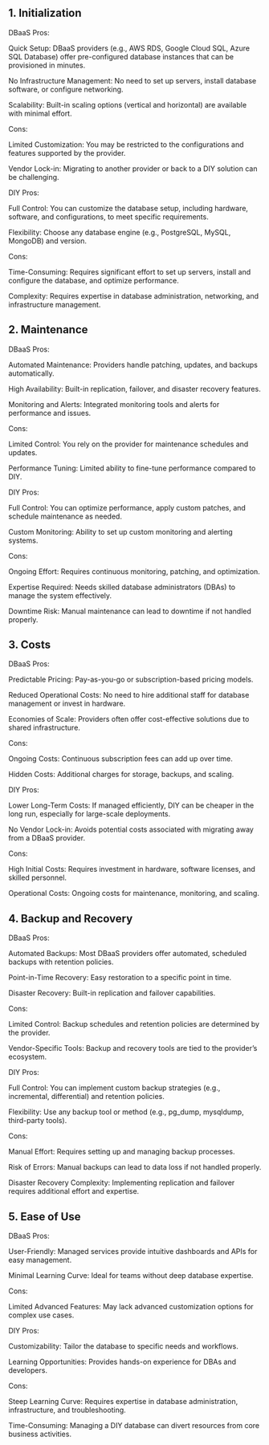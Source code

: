 ## 1. Initialization
DBaaS
Pros:

Quick Setup: DBaaS providers (e.g., AWS RDS, Google Cloud SQL, Azure SQL Database) offer pre-configured database instances that can be provisioned in minutes.

No Infrastructure Management: No need to set up servers, install database software, or configure networking.

Scalability: Built-in scaling options (vertical and horizontal) are available with minimal effort.

Cons:

Limited Customization: You may be restricted to the configurations and features supported by the provider.

Vendor Lock-in: Migrating to another provider or back to a DIY solution can be challenging.

DIY
Pros:

Full Control: You can customize the database setup, including hardware, software, and configurations, to meet specific requirements.

Flexibility: Choose any database engine (e.g., PostgreSQL, MySQL, MongoDB) and version.

Cons:

Time-Consuming: Requires significant effort to set up servers, install and configure the database, and optimize performance.

Complexity: Requires expertise in database administration, networking, and infrastructure management.

## 2. Maintenance
DBaaS
Pros:

Automated Maintenance: Providers handle patching, updates, and backups automatically.

High Availability: Built-in replication, failover, and disaster recovery features.

Monitoring and Alerts: Integrated monitoring tools and alerts for performance and issues.

Cons:

Limited Control: You rely on the provider for maintenance schedules and updates.

Performance Tuning: Limited ability to fine-tune performance compared to DIY.

DIY
Pros:

Full Control: You can optimize performance, apply custom patches, and schedule maintenance as needed.

Custom Monitoring: Ability to set up custom monitoring and alerting systems.

Cons:

Ongoing Effort: Requires continuous monitoring, patching, and optimization.

Expertise Required: Needs skilled database administrators (DBAs) to manage the system effectively.

Downtime Risk: Manual maintenance can lead to downtime if not handled properly.

## 3. Costs
DBaaS
Pros:

Predictable Pricing: Pay-as-you-go or subscription-based pricing models.

Reduced Operational Costs: No need to hire additional staff for database management or invest in hardware.

Economies of Scale: Providers often offer cost-effective solutions due to shared infrastructure.

Cons:

Ongoing Costs: Continuous subscription fees can add up over time.

Hidden Costs: Additional charges for storage, backups, and scaling.

DIY
Pros:

Lower Long-Term Costs: If managed efficiently, DIY can be cheaper in the long run, especially for large-scale deployments.

No Vendor Lock-in: Avoids potential costs associated with migrating away from a DBaaS provider.

Cons:

High Initial Costs: Requires investment in hardware, software licenses, and skilled personnel.

Operational Costs: Ongoing costs for maintenance, monitoring, and scaling.

## 4. Backup and Recovery
DBaaS
Pros:

Automated Backups: Most DBaaS providers offer automated, scheduled backups with retention policies.

Point-in-Time Recovery: Easy restoration to a specific point in time.

Disaster Recovery: Built-in replication and failover capabilities.

Cons:

Limited Control: Backup schedules and retention policies are determined by the provider.

Vendor-Specific Tools: Backup and recovery tools are tied to the provider’s ecosystem.

DIY
Pros:

Full Control: You can implement custom backup strategies (e.g., incremental, differential) and retention policies.

Flexibility: Use any backup tool or method (e.g., pg_dump, mysqldump, third-party tools).

Cons:

Manual Effort: Requires setting up and managing backup processes.

Risk of Errors: Manual backups can lead to data loss if not handled properly.

Disaster Recovery Complexity: Implementing replication and failover requires additional effort and expertise.

## 5. Ease of Use
DBaaS
Pros:

User-Friendly: Managed services provide intuitive dashboards and APIs for easy management.

Minimal Learning Curve: Ideal for teams without deep database expertise.

Cons:

Limited Advanced Features: May lack advanced customization options for complex use cases.

DIY
Pros:

Customizability: Tailor the database to specific needs and workflows.

Learning Opportunities: Provides hands-on experience for DBAs and developers.

Cons:

Steep Learning Curve: Requires expertise in database administration, infrastructure, and troubleshooting.

Time-Consuming: Managing a DIY database can divert resources from core business activities.